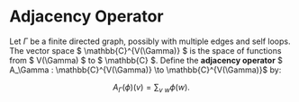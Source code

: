 Adjacency Operator
==================

Let $\Gamma$ be a finite directed graph, possibly with multiple edges and self loops. The vector space $ \mathbb{C}^{V(\Gamma)} $ is the space of functions from $ V(\Gamma) $ to $ \mathbb{C} $. Define the **adjacency operator** $ A_\Gamma : \mathbb{C}^{V(\Gamma)} \to \mathbb{C}^{V(\Gamma)}$ by:

$$
A_\Gamma(\phi)(v) = \sum_{v \text{~} w} \phi(w).
$$
